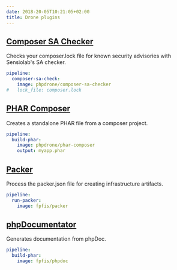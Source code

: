```yaml
---
date: 2018-20-05T10:21:05+02:00
title: Drone plugins
---
```


## [Composer SA Checker](composer-sa-checker)

Checks your composer.lock file for known security advisories with Sensiolab's SA checker.

```yaml
pipeline:
  composer-sa-check:
    image: phpdrone/composer-sa-checker
#   lock_file: composer.lock
```

## [PHAR Composer](phar-composer)

Creates a standalone PHAR file from a composer project.

```yaml
pipeline:
  build-phar:
    image: phpdrone/phar-composer
    output: myapp.phar
```

## [Packer](packer)

Process the packer.json file for creating infrastructure artifacts.

```yaml
pipeline:
  run-packer:
    image: fpfis/packer
```

## [phpDocumentator](phpdoc)

Generates documentation from phpDoc.

```yaml
pipeline:
  build-phar:
    image: fpfis/phpdoc
```

